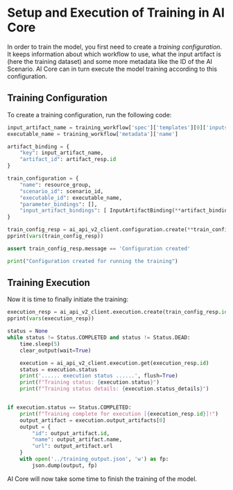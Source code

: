 # Setup and Execution of Training in AI Core

In order to train the model, you first need to create a *training configuration*. It keeps
information about which workflow to use, what the input artifact is (here the
training dataset) and some more metadata like the ID of the AI Scenario. AI Core can in
turn execute the model training according to this configuration.

## Training Configuration

To create a training configuration, run the following code:

```python
input_artifact_name = training_workflow['spec']['templates'][0]['inputs']['artifacts'][0]['name']
executable_name = training_workflow['metadata']['name']

artifact_binding = {
    "key": input_artifact_name,
    "artifact_id": artifact_resp.id
}

train_configuration = {
    "name": resource_group,
    "scenario_id": scenario_id,
    "executable_id": executable_name,
    "parameter_bindings": [],
    "input_artifact_bindings": [ InputArtifactBinding(**artifact_binding) ]
}

train_config_resp = ai_api_v2_client.configuration.create(**train_configuration)
pprint(vars(train_config_resp))

assert train_config_resp.message == 'Configuration created'

print("Configuration created for running the training")
```

## Training Execution

Now it is time to finally initiate the training:

```python
execution_resp = ai_api_v2_client.execution.create(train_config_resp.id)
pprint(vars(execution_resp))

status = None
while status != Status.COMPLETED and status != Status.DEAD:
    time.sleep(5)
    clear_output(wait=True)

    execution = ai_api_v2_client.execution.get(execution_resp.id)
    status = execution.status
    print('...... execution status ......', flush=True)
    print(f"Training status: {execution.status}")
    print(f"Training status details: {execution.status_details}")


if execution.status == Status.COMPLETED:
    print(f"Training complete for execution [{execution_resp.id}]!")
    output_artifact = execution.output_artifacts[0]
    output = {
        "id": output_artifact.id,
        "name": output_artifact.name,
        "url": output_artifact.url
    }
    with open('../training_output.json', 'w') as fp:
        json.dump(output, fp)
```

AI Core will now take some time to finish the training of the model.